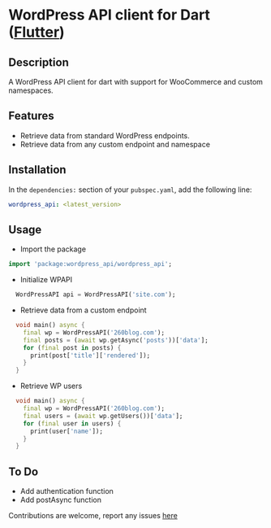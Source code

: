 # WordPress API client for Dart ([Flutter](http://flutter.io))

## Description

A WordPress API client for dart with support for WooCommerce and custom namespaces.

## Features

- Retrieve data from standard WordPress endpoints.
- Retrieve data from any custom endpoint and namespace

## Installation

In the `dependencies:` section of your `pubspec.yaml`, add the following line:

```yaml
wordpress_api: <latest_version>
```

## Usage

- Import the package

```dart
import 'package:wordpress_api/wordpress_api';
```

- Initialize WPAPI

```dart
  WordPressAPI api = WordPressAPI('site.com');
```

- Retrieve data from a custom endpoint

```dart
  void main() async {
    final wp = WordPressAPI('260blog.com');
    final posts = (await wp.getAsync('posts'))['data'];
    for (final post in posts) {
      print(post['title']['rendered']);
    }
  }
```

- Retrieve WP users

```dart
  void main() async {
    final wp = WordPressAPI('260blog.com');
    final users = (await wp.getUsers())['data'];
    for (final user in users) {
      print(user['name']);
    }
  }
```
  

## To Do

- Add authentication function
- Add postAsync function

Contributions are welcome, report any issues [here](https://github.com/dhmgroup/dart-wp/issues)
